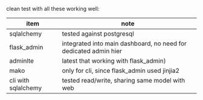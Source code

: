 clean test with all these working well:

item|note
--|--
sqlalchemy | tested against postgresql
flask_admin |integrated into main dashboard, no need for dedicated admin hier
adminlte | latest that working with flask_admin)
mako | only for cli, since flask_admin used jinjia2 
cli with sqlalchemy | tested read/write, sharing same model with web
